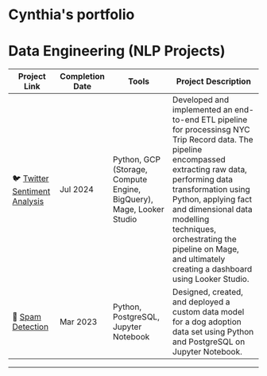 # Cynthia's portfolio

# Data Engineering (NLP Projects)

| Project Link | Completion Date | Tools | Project Description | 
|---|---|---|---|
| 🐦 [Twitter Sentiment Analysis](https://github.com/cynthiatcelorio/Data_Analysis/blob/6c439847b4f99efe05efbdbe04421f7c28f66afc/Twitter_Sentiment_Analysis/readme.md) | Jul 2024 | Python, GCP (Storage, Compute Engine, BigQuery), Mage, Looker Studio | Developed and implemented an end-to-end ETL pipeline for processinsg NYC Trip Record data. The pipeline encompassed extracting raw data, performing data transformation using Python, applying fact and dimensional data modelling techniques, orchestrating the pipeline on Mage, and ultimately creating a dashboard using Looker Studio. |
| 📩 [Spam Detection](https://github.com/cynthiatcelorio/Data_Analysis/blob/6c439847b4f99efe05efbdbe04421f7c28f66afc/Spam_Detection/readme.md) | Mar 2023 |Python, PostgreSQL, Jupyter Notebook | Designed, created, and deployed a custom data model for a dog adoption data set using Python and PostgreSQL on Jupyter Notebook. |

***
